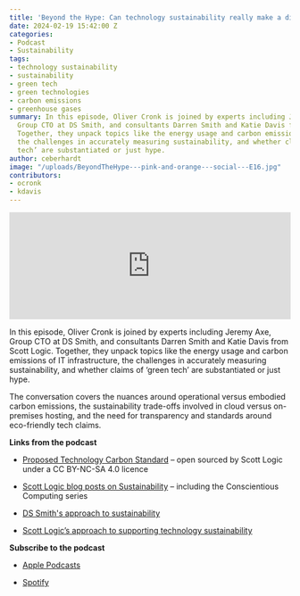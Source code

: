 ```yaml
---
title: 'Beyond the Hype: Can technology sustainability really make a difference?'
date: 2024-02-19 15:42:00 Z
categories:
- Podcast
- Sustainability
tags:
- technology sustainability
- sustainability
- green tech
- green technologies
- carbon emissions
- greenhouse gases
summary: In this episode, Oliver Cronk is joined by experts including Jeremy Axe,
  Group CTO at DS Smith, and consultants Darren Smith and Katie Davis from Scott Logic.
  Together, they unpack topics like the energy usage and carbon emissions of IT infrastructure,
  the challenges in accurately measuring sustainability, and whether claims of ‘green
  tech’ are substantiated or just hype.
author: ceberhardt
image: "/uploads/BeyondTheHype---pink-and-orange---social---E16.jpg"
contributors:
- ocronk
- kdavis
---
```


<iframe title="Embed Player" src="https://play.libsyn.com/embed/episode/id/30015853/height/192/theme/modern/size/large/thumbnail/yes/custom-color/ffffff/time-start/00:00:00/playlist-height/200/direction/backward/download/yes/font-color/000000" height="192" width="100%" scrolling="no" allowfullscreen="" webkitallowfullscreen="true" mozallowfullscreen="true" oallowfullscreen="true" msallowfullscreen="true" style="border: none;"></iframe>

In this episode, Oliver Cronk is joined by experts including Jeremy Axe, Group CTO at DS Smith, and consultants Darren Smith and Katie Davis from Scott Logic. Together, they unpack topics like the energy usage and carbon emissions of IT infrastructure, the challenges in accurately measuring sustainability, and whether claims of ‘green tech’ are substantiated or just hype.

The conversation covers the nuances around operational versus embodied carbon emissions, the sustainability trade-offs involved in cloud versus on-premises hosting, and the need for transparency and standards around eco-friendly tech claims.

**Links from the podcast**

* [Proposed Technology Carbon Standard](https://www.techcarbonstandard.org/) – open sourced by Scott Logic under a CC BY-NC-SA 4.0 licence

* [Scott Logic blog posts on Sustainability](https://blog.scottlogic.com/category/sustainability.html) – including the Conscientious Computing series

* [DS Smith's approach to sustainability](https://www.dssmith.com/sustainability/sustainability-strategy)

* [Scott Logic’s approach to supporting technology sustainability](https://www.scottlogic.com/what-we-do/sustainable-software)

**Subscribe to the podcast**

* [Apple Podcasts](https://podcasts.apple.com/dk/podcast/beyond-the-hype/id1612265563)

* [Spotify](https://open.spotify.com/show/2BlwBJ7JoxYpxU4GBmuR4x)